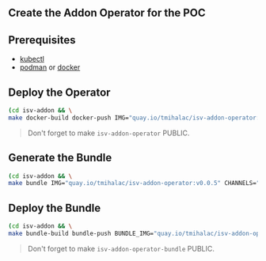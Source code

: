 ## Create the Addon Operator for the POC

## Prerequisites

- [kubectl](https://kubernetes.io/docs/tasks/tools/)
- [podman](https://podman.io/) or [docker](https://www.docker.com/)

## Deploy the Operator

```bash
(cd isv-addon && \
make docker-build docker-push IMG="quay.io/tmihalac/isv-addon-operator:v0.0.5")
```

> Don't forget to make `isv-addon-operator` PUBLIC.

## Generate the Bundle

```bash
(cd isv-addon && \
make bundle IMG="quay.io/tmihalac/isv-addon-operator:v0.0.5" CHANNELS="alpha" DEFAULT_CHANNEL="alpha" VERSION="0.0.5")
```

## Deploy the Bundle

```bash
(cd isv-addon && \
make bundle-build bundle-push BUNDLE_IMG="quay.io/tmihalac/isv-addon-operator-bundle:v0.0.5")
```

> Don't forget to make `isv-addon-operator-bundle` PUBLIC.
